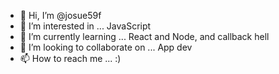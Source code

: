 - 👋 Hi, I’m @josue59f
- 👀 I’m interested in ... JavaScript
- 🌱 I’m currently learning ... React and Node, and callback hell
- 💞️ I’m looking to collaborate on ... App dev
- 📫 How to reach me ... :)

<!---
josue59f/josue59f is a ✨ special ✨ repository because its `README.md` (this file) appears on your GitHub profile.
You can click the Preview link to take a look at your changes.
--->
